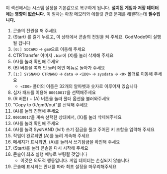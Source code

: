 이 섹션에서는 시스템 설정을 기본값으로 복구하게 됩니다. **설치된 게임과 저장 데이터에는 영향이 없습니다.** 이 절차는 확장 메모리와 에플릿 관련 문제를 해결하는데 **필수입니다.**

1. 콘솔의 전원을 꺼 주세요
2. (Start) 를 길게 누르고, 이 상태에서 콘솔의 전원을 켜 주세요. GodMode9이 실행될 겁니다
3. `[0:] SDCARD` -> `gm9`으로 이동해 주세요
4. CTRTransfer 이미지 `.bin`에 (X)를 눌러 삭제해 주세요
5. (A)를 눌러 확인해 주세요
6. (B) 버튼을 여러 번 눌러 메인 메뉴로 돌아가 주세요
7. `[1:] SYSNAND CTRNAND` -> `data` -> `<ID0>` -> `sysdata` -> `<0>` 폴더로 이동해 주세요
   - `<ID0>` 폴더의 이름은 32개의 알파벳과 숫자로 이루어져 있습니다
8. 십자 패드를 이용해 `00010017`을 선택해주세요
9. (R 버튼) + (A) 버튼을 눌러 폴더 옵션을 불러와주세요
10. "Copy to 0:/gm9/out"를 선택해 주세요
11. (A)를 눌러 진행해 주세요
12. `00010017`을 계속 선택한 상태에서, (X)를 눌러 삭제해주세요
13. (A)를 눌러 확인해 주세요
14. (A)를 눌려 SysNAND (lvl1) 쓰기 잠금을 풀고 주어진 키 조합을 입력해 주세요
15. 작업이 완료되면 (A)를 눌려 계속해 주세요
16. 메세지가 표시되면, (A)를 눌러서 쓰기잠금을 확인해 주세요
17. (Start)를 눌러 콘솔을 다시 시작해 주세요
18. 콘솔이 최초 실행 메뉴로 부팅될 것입니다
    - 이것은 의도적 행동입니다. 게임 데이터는 손실되지 않습니다
19. 콘솔에 표시되는 안내를 따라 최초 설정을 마무리해주세요
